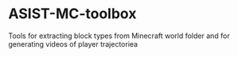 # ASIST-MC-toolbox
Tools for extracting block types from Minecraft world folder and for generating videos of player trajectoriea
